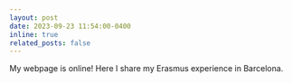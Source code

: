 ```yaml
---
layout: post
date: 2023-09-23 11:54:00-0400
inline: true
related_posts: false
---
```


My webpage is online! Here I share my Erasmus experience in Barcelona.
